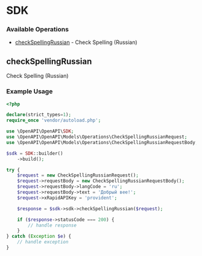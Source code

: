 # SDK

### Available Operations

* [checkSpellingRussian](#checkspellingrussian) - Check Spelling (Russian)

## checkSpellingRussian

Check Spelling (Russian)

### Example Usage

```php
<?php

declare(strict_types=1);
require_once 'vendor/autoload.php';

use \OpenAPI\OpenAPI\SDK;
use \OpenAPI\OpenAPI\Models\Operations\CheckSpellingRussianRequest;
use \OpenAPI\OpenAPI\Models\Operations\CheckSpellingRussianRequestBody;

$sdk = SDK::builder()
    ->build();

try {
    $request = new CheckSpellingRussianRequest();
    $request->requestBody = new CheckSpellingRussianRequestBody();
    $request->requestBody->langCode = 'ru';
    $request->requestBody->text = 'Добрый вее!';
    $request->xRapidAPIKey = 'provident';

    $response = $sdk->sdk->checkSpellingRussian($request);

    if ($response->statusCode === 200) {
        // handle response
    }
} catch (Exception $e) {
    // handle exception
}
```

